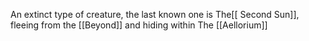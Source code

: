 An extinct type of creature, the last known one is The[[ Second Sun]], fleeing from the [[Beyond]] and hiding within The [[Aellorium]]